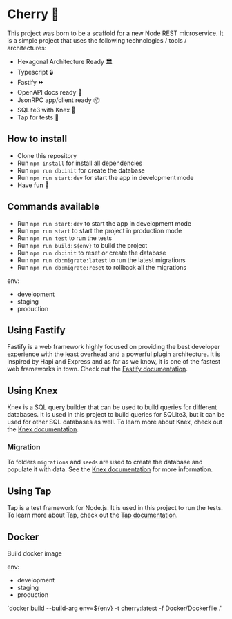 # Cherry 🍒

This project was born to be a scaffold for a new Node REST microservice. It is a simple project that uses the following technologies / tools / architectures:

- Hexagonal Architecture Ready 🏛
- Typescript 🔒
- Fastify ⏩
- OpenAPI docs ready 📖
- JsonRPC app/client ready 📦
- SQLite3 with Knex 🔧
- Tap for tests 🧪

## How to install

- Clone this repository
- Run `npm install` for install all dependencies
- Run `npm run db:init` for create the database
- Run `npm run start:dev` for start the app in development mode
- Have fun 🎉

## Commands available

- Run `npm run start:dev` to start the app in development mode
- Run `npm run start` to start the project in production mode
- Run `npm run test` to run the tests
- Run `npm run build:${env}` to build the project
- Run `npm run db:init` to reset or create the database
- Run `npm run db:migrate:latest` to run the latest migrations
- Run `npm run db:migrate:reset` to rollback all the migrations

env:

- development
- staging
- production

## Using Fastify

Fastify is a web framework highly focused on providing the best developer experience with the least overhead and a powerful plugin architecture. It is inspired by Hapi and Express and as far as we know, it is one of the fastest web frameworks in town. Check out the [Fastify documentation](https://www.fastify.io/docs/latest/).

## Using Knex

Knex is a SQL query builder that can be used to build queries for different databases. It is used in this project to build queries for SQLite3, but it can be used for other SQL databases as well. To learn more about Knex, check out the [Knex documentation](http://knexjs.org/).

### Migration

To folders `migrations` and `seeds` are used to create the database and populate it with data. See the [Knex documentation](http://knexjs.org/) for more information.

## Using Tap

Tap is a test framework for Node.js. It is used in this project to run the tests. To learn more about Tap, check out the [Tap documentation](https://node-tap.org/).

## Docker

Build docker image

env:

- development
- staging
- production

`docker build --build-arg env=${env} -t cherry:latest -f Docker/Dockerfile .'